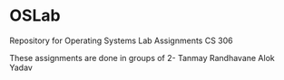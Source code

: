 OSLab
=====

Repository for Operating Systems Lab Assignments
CS 306

These assignments are done in groups of 2-
Tanmay Randhavane
Alok Yadav
